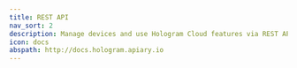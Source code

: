 ```yaml
---
title: REST API
nav_sort: 2
description: Manage devices and use Hologram Cloud features via REST API
icon: docs
abspath: http://docs.hologram.apiary.io
---
```


